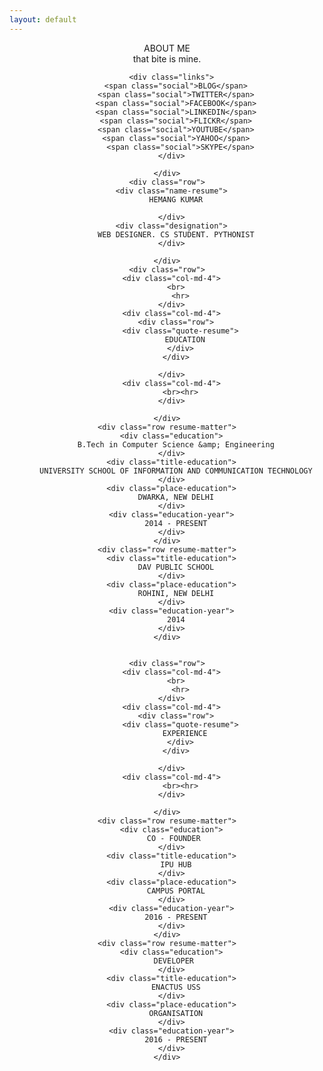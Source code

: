 ```yaml
---
layout: default
---
```

<style>

#footer {
  position: relative!important;
  bottom: 0;
  left: 0;
  right: 0;
  height: 50px;
  padding-top: 2em;
}
</style>
<section id="story-title">
  <div class="container">
    <div class="row">
      <center>
      <div class="stories-title">
        <span class="stTitle">ABOUT ME</span>
        <div class="stories-caption">
          that bite is mine.
        </div>
      </div>

    
<section id="resume">
  <div class="container resumecont">
    <div class="row">

      <div class="links">
        <span class="social">BLOG</span>
        <span class="social">TWITTER</span>
        <span class="social">FACEBOOK</span>
        <span class="social">LINKEDIN</span>
        <span class="social">FLICKR</span>
        <span class="social">YOUTUBE</span>
        <span class="social">YAHOO</span>
          <span class="social">SKYPE</span>
      </div>

    </div>
    <div class="row">
      <div class="name-resume">
        HEMANG KUMAR

      </div>
      <div class="designation">
        WEB DESIGNER. CS STUDENT. PYTHONIST
      </div>

    </div>
    <div class="row">
      <div class="col-md-4">
        <br>
          <hr>
      </div>
      <div class="col-md-4">
        <div class="row">
          <div class="quote-resume">
            EDUCATION
          </div>
        </div>

      </div>
      <div class="col-md-4">
          <br><hr>
      </div>

    </div>
    <div class="row resume-matter">
      <div class="education">
        B.Tech in Computer Science &amp; Engineering
      </div>
      <div class="title-education">
        UNIVERSITY SCHOOL OF INFORMATION AND COMMUNICATION TECHNOLOGY
      </div>
      <div class="place-education">
        DWARKA, NEW DELHI
      </div>
      <div class="education-year">
        2014 - PRESENT
      </div>
    </div>
    <div class="row resume-matter">
      <div class="title-education">
        DAV PUBLIC SCHOOL
      </div>
      <div class="place-education">
        ROHINI, NEW DELHI
      </div>
      <div class="education-year">
        2014
      </div>
    </div>


    <div class="row">
      <div class="col-md-4">
        <br>
          <hr>
      </div>
      <div class="col-md-4">
        <div class="row">
          <div class="quote-resume">
            EXPERIENCE
          </div>
        </div>

      </div>
      <div class="col-md-4">
          <br><hr>
      </div>

    </div>
    <div class="row resume-matter">
      <div class="education">
       CO - FOUNDER
      </div>
      <div class="title-education">
        IPU HUB
      </div>
      <div class="place-education">
        CAMPUS PORTAL
      </div>
      <div class="education-year">
        2016 - PRESENT
      </div>
    </div>
    <div class="row resume-matter">
      <div class="education">
       DEVELOPER
      </div>
      <div class="title-education">
        ENACTUS USS
      </div>
      <div class="place-education">
        ORGANISATION
      </div>
      <div class="education-year">
        2016 - PRESENT
      </div>
    </div>
  </div>

</section>
